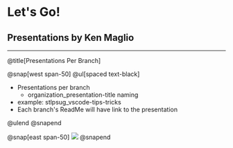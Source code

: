 # Let's Go!

## Presentations by Ken Maglio

---
@title[Presentations Per Branch]

@snap[west span-50]
@ul[spaced text-black]
- Presentations per branch
  - organization_presentation-title naming
- example: stlpsug_vscode-tips-tricks
- Each branch's ReadMe will have link to the presentation

@ulend
@snapend

@snap[east span-50]
![](assets/img/conference.png)
@snapend

